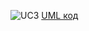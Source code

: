 ![UC3](https://www.planttext.com/api/plantuml/img/fLNHJXD157sVhvZWAzG54sCgD1ZqmGSJNqnyCqlPbiRQDSloOdY09LPD20JIrCI8Ylp0khIofRljBzpv8y-TsSK2RJ4nlCmETyuzvzmpq-KDt_RypJTrkRdXU8_AvPLrkr6jDQgYxbHykUxOQuud5YjkmvTbj-vwIvPboOtQEsTf_a5fSRNqt2w_jgjESV7kQaa-Sr5j-wud9XovpqUUFZRLBrRcxashesCAwPmY2aszf4Fgqu0kr2vlKagfEf1ONE0ln6Qg0jMcg30Lz5HzGF4EJiSu5Xje-WhS3dNLDluNq41jpqeweLZjuAjB2ONJGR_hertgW4K2gEWI-0YKBzjT8qkXXBw-ha-ucQcQtke7sfpZV5_jCO8AiaQtUtERY2FjI5_jmw5KjINun71q5-URggq-wqOJ4UIJbwyigyYsXTHJWGI7hgG84-dGa3NgLQXQarbeZ7bW71lJLKlYo82d01f3jQi_9VtImOZvYwN6wdrXQkBec_QMVMQ7Uv2cccYHeiKsQFMCDE4qrlB8YwsRcTWI-hQ8ufYyCAbi0Cnw2FH8jpnZmXTSOk9a1iGXP8V2lwMQLw0n4t1A2mz5m_KTwTMgwxwyOzkLYcrVbUavQopFqFcD_Z6G1cOIHWqZi9OhMTuInMlfbfnOlWwSOEO_9fOwhJSJZA1SbTx3Cib6bK_kTgd_md5e9eWiCko-8SqHwAi3xXnXlvs5WXSJN3yV5o0ffCnl96yDilJlwRRg8qDehQpqZ4cZdmGWjyX3XLAs2rRCIdK0GpvX6gD2HwmQkQOpU3zuVjmlK2qjgpVpN-EV7nd_s2GZokvR8GnwnKKTCY_oIdvT89pVjEoYyERb-uhx-PDEwLJI5r1lmXTA2jGiq0bMsdLuliShZhz0LSm7vnQi1KlpoXikumC_FaBy0G00)
[UML код](https://www.planttext.com/?text=fLNHJXD157sVhvZWAzG54sCgD1ZqmGSJNqnyCqlPbiRQDSloOdY09LPD20JIrCI8Ylp0khIofRljBzpv8y-TsSK2RJ4nlCmETyuzvzmpq-KDt_RypJTrkRdXU8_AvPLrkr6jDQgYxbHykUxOQuud5YjkmvTbj-vwIvPboOtQEsTf_a5fSRNqt2w_jgjESV7kQaa-Sr5j-wud9XovpqUUFZRLBrRcxashesCAwPmY2aszf4Fgqu0kr2vlKagfEf1ONE0ln6Qg0jMcg30Lz5HzGF4EJiSu5Xje-WhS3dNLDluNq41jpqeweLZjuAjB2ONJGR_hertgW4K2gEWI-0YKBzjT8qkXXBw-ha-ucQcQtke7sfpZV5_jCO8AiaQtUtERY2FjI5_jmw5KjINun71q5-URggq-wqOJ4UIJbwyigyYsXTHJWGI7hgG84-dGa3NgLQXQarbeZ7bW71lJLKlYo82d01f3jQi_9VtImOZvYwN6wdrXQkBec_QMVMQ7Uv2cccYHeiKsQFMCDE4qrlB8YwsRcTWI-hQ8ufYyCAbi0Cnw2FH8jpnZmXTSOk9a1iGXP8V2lwMQLw0n4t1A2mz5m_KTwTMgwxwyOzkLYcrVbUavQopFqFcD_Z6G1cOIHWqZi9OhMTuInMlfbfnOlWwSOEO_9fOwhJSJZA1SbTx3Cib6bK_kTgd_md5e9eWiCko-8SqHwAi3xXnXlvs5WXSJN3yV5o0ffCnl96yDilJlwRRg8qDehQpqZ4cZdmGWjyX3XLAs2rRCIdK0GpvX6gD2HwmQkQOpU3zuVjmlK2qjgpVpN-EV7nd_s2GZokvR8GnwnKKTCY_oIdvT89pVjEoYyERb-uhx-PDEwLJI5r1lmXTA2jGiq0bMsdLuliShZhz0LSm7vnQi1KlpoXikumC_FaBy0G00)
